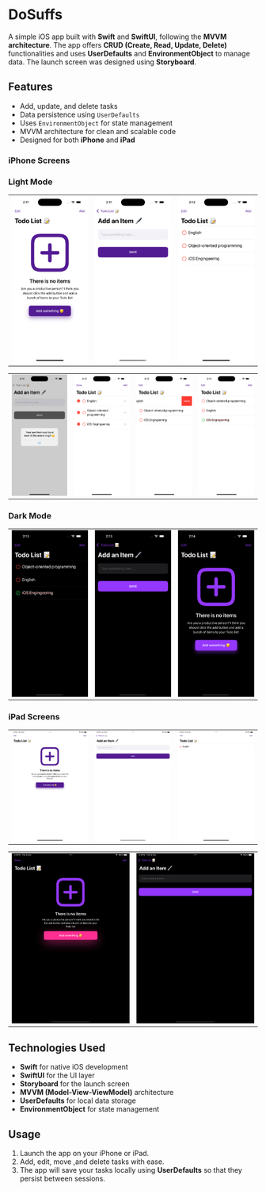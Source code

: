 
# DoSuffs

A simple iOS app built with **Swift** and **SwiftUI**, following the **MVVM architecture**. The app offers **CRUD (Create, Read, Update, Delete)** functionalities and uses **UserDefaults** and **EnvironmentObject** to manage data. The launch screen was designed using **Storyboard**.

## Features
- Add, update, and delete tasks
- Data persistence using `UserDefaults`
- Uses `EnvironmentObject` for state management
- MVVM architecture for clean and scalable code
- Designed for both **iPhone** and **iPad**

### iPhone Screens
### Light Mode

<table>
  <tr>
    <td><img src="screenshots/15.png" alt="" width="300"/></td>
    <td><img src="screenshots/14.png" alt="" width="300"/></td>
    <td><img src="screenshots/13.png" alt="" width="300"/></td>
  </tr>
</table>

<table>
  <tr>
    <td><img src="screenshots/12.png" alt="" width="300"/></td>
    <td><img src="screenshots/11.png" alt="" width="300"/></td>
    <td><img src="screenshots/10.png" alt="" width="300"/></td>
    <td><img src="screenshots/9.png" alt="" width="300"/></td>
  </tr>
</table>

### Dark Mode

<table>
  <tr>
    <td><img src="screenshots/8.png" alt="" width="300"/></td>
    <td><img src="screenshots/7.png" alt="" width="300"/></td>
    <td><img src="screenshots/6.png" alt="" width="300"/></td>
  </tr>
</table>

### iPad Screens
<table>
  <tr>
    <td><img src="screenshots/5.png" alt="" width="300"/></td>
    <td><img src="screenshots/4.png" alt="" width="300"/></td>
    <td><img src="screenshots/3.png" alt="" width="300"/></td>
  </tr>
</table>

<table>
  <tr>
    <td><img src="screenshots/2.png" alt="" width="300"/></td>
    <td><img src="screenshots/1.png" alt="" width="300"/></td>
  </tr>
</table>

## Technologies Used
- **Swift** for native iOS development
- **SwiftUI** for the UI layer
- **Storyboard** for the launch screen
- **MVVM (Model-View-ViewModel)** architecture
- **UserDefaults** for local data storage
- **EnvironmentObject** for state management

## Usage
1. Launch the app on your iPhone or iPad.
2. Add, edit, move ,and delete tasks with ease.
3. The app will save your tasks locally using **UserDefaults** so that they persist between sessions.
